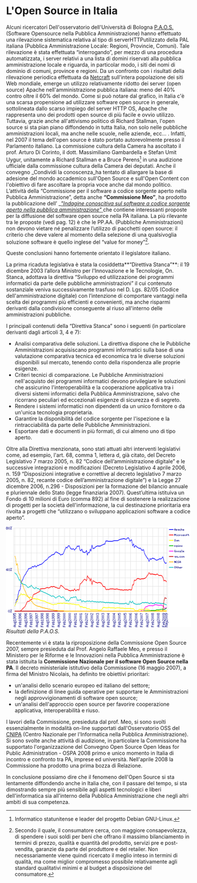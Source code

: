 # L'Open Source in Italia

Alcuni ricercatori Dell'osservatorio dell'Università di Bologna [P.A.O.S.](http://www.paos.it/) \(Software Opensource nella Pubblica Amministrazione\) hanno effettuato una rilevazione sistematica relativa al tipo di serverHTTPutilizzato della PAL italiana \(Pubblica Amministrazione Locale: Regioni, Provincie, Comuni\). Tale rilevazione è stata effettuata “interrogando”, per mezzo di una procedura automatizzata, i server relativi a una lista di domini riservati alla pubblica amministrazione locale e riguarda, in particolar modo, i siti dei nomi di dominio di comuni, province e regioni. Da un confronto con i risultati della rilevazione periodica effettuata da [Netcraft](http://news.netcraft.com/) sull'intera popolazione dei siti Web mondiale, emerge un utilizzo relativamente ridotto dei server \(open source\) Apache nell'amministrazione pubblica italiana: meno del 40% contro oltre il 60% del mondo. Come si può notare dal grafico, in Italia c'è una scarsa propensione ad utilizzare software open source in generale, sottolineata dallo scarso impiego del server HTTP OS, Apache che rappresenta uno dei prodotti open source di più facile e ovvio utilizzo. Tuttavia, grazie anche all'attivismo politico di Richard Stallman, l'open source si sta pian piano diffondendo in tutta Italia, non solo nelle pubbliche amministrazioni locali, ma anche nelle scuole, nelle aziende, ecc… . Infatti, nel 2007 il tema dell'open source è stato portato autorevolmente presso il Parlamento italiano. La commissione cultura della Camera ha ascoltato il prof. Arturo Di Corinto, il dott. Massimiliano Gambardella e Stefan Umit Uygur, unitamente a Richard Stallman e a Bruce Perens[^1] in una audizione ufficiale dalla commissione cultura della Camera dei deputati. Anche il convegno _Condividi la conoscenza\_ha tentato di allargare la base di adesione del mondo accademico sull'Open Source e sull'Open Content con l'obiettivo di fare ascoltare la propria voce anche dal mondo politico. L’attività della “Commissione per il software a codice sorgente aperto nella Pubblica Amministrazione”, detta anche **“Commissione Meo”**, ha prodotto la pubblicazione dell’ _[_"Indagine conoscitiva sul software a codice sorgente aperto nella pubblica amministrazione"_ ](/www.edscuola.it/archivio/software/open_software_pa.pdf)che contiene interessanti proposte per la diffusione del software open source nella PA italiana. La più rilevante tra le proposte \(vedi pag. 12\) è che le PP.AA. \(Pubbliche Amministrazioni\) non devono vietare né penalizzare l’utilizzo di pacchetti open source: il criterio che deve valere al momento della selezione di una qualsivoglia soluzione software è quello inglese del “value for money”[^2].

Queste conclusioni hanno fortemente orientato il legislatore italiano.

La prima ricaduta legislativa è stata la cosiddetta**“Direttiva Stanca”**: il 19 dicembre 2003 l’allora Ministro per l'Innovazione e le Tecnologie, On. Stanca, adottava la direttiva “Sviluppo ed utilizzazione dei programmi informatici da parte delle pubbliche amministrazioni” il cui contenuto sostanziale veniva successivamente trasfuso nel D. Lgs. 82/05 \(Codice dell'amministrazione digitale\) con l’intenzione di comportare vantaggi nella scelta dei programmi più efficienti e convenienti, ma anche risparmi derivanti dalla condivisione conseguente al riuso all'interno delle amministrazioni pubbliche.

I principali contenuti della “Direttiva Stanca” sono i seguenti \(in particolare derivanti dagli articoli 3, 4 e 7\):

* Analisi comparativa delle soluzioni. La direttiva dispone che le Pubbliche Amministrazioni acquisiscano programmi informatici sulla base di una valutazione comparativa tecnica ed economica tra le diverse soluzioni disponibili sul mercato, tenendo conto della rispondenza alle proprie esigenze.
* Criteri tecnici di comparazione. Le Pubbliche Amministrazioni nell'acquisto dei programmi informatici devono privilegiare le soluzioni che assicurino l'interoperabilità e la cooperazione applicativa tra i diversi sistemi informatici della Pubblica Amministrazione, salvo che ricorrano peculiari ed eccezionali esigenze di sicurezza e di segreto.
* Rendere i sistemi informatici non dipendenti da un unico fornitore o da un'unica tecnologia proprietaria.
* Garantire la disponibilità del codice sorgente per l'ispezione e la rintracciabilità da parte delle Pubbliche Amministrazioni.
* Esportare dati e documenti in più formati, di cui almeno uno di tipo aperto.

Oltre alla Direttiva menzionata, sono stati attuati altri interventi legislativi come, ad esempio, l'art. 68, comma 1, lettera d, già citato, del Decreto Legislativo 7 marzo 2005, n. 82 “Codice dell’amministrazione digitale” e le successive integrazioni e modificazioni \(Decreto Legislativo 4 aprile 2006, n. 159 “Disposizioni integrative e correttive al decreto legislativo 7 marzo 2005, n. 82, recante codice dell’amministrazione digitale”\) e la Legge 27 dicembre 2006, n.296 - Disposizioni per la formazione del bilancio annuale e pluriennale dello Stato \(legge finanziaria 2007\). Quest’ultima istituiva un Fondo di 10 milioni di Euro \(comma 892\) al fine di sostenere la realizzazione di progetti per la società dell'informazione, la cui destinazione prioritaria era rivolta a progetti che “utilizzano o sviluppano applicazioni software a codice aperto”.

![](/assets/overallc.png)_Risultati della P.A.O.S._

Recentemente vi è stata la riproposizione della Commissione Open Source 2007, sempre presieduta dal Prof. Angelo Raffaele Meo, e presso il Ministero per le Riforme e le Innovazioni nella Pubblica Amministrazione è stata istituita la **Commissione Nazionale per il software Open Source nella PA**. Il decreto ministeriale istitutivo della Commissione \(16 maggio 2007\), a firma del Ministro Nicolais, ha definito tre obiettivi prioritari:

* un'analisi dello scenario europeo ed italiano del settore;
* la definizione di linee guida operative per supportare le Amministrazioni negli approvvigionamenti di software open source;
* un'analisi dell'approccio open source per favorire cooperazione applicativa, interoperabilità e riuso.

I lavori della Commissione, presieduta dal prof. Meo, si sono svolti essenzialmente in modalità on-line supportati dall'Osservatorio OSS del [CNIPA](http://www.agid.gov.it/node/291) \(Centro Nazionale per l'Informatica nella Pubblica Amministrazione\). Si sono svolte anche attività di audizione, in particolare la Commissione ha supportato l'organizzazione del Convegno Open Source Open Ideas for Public Administration - OSPA 2008 primo e unico momento in Italia di incontro e confronto tra PA, imprese ed università. Nell'aprile 2008 la Commissione ha prodotto una prima bozza di Relazione.

In conclusione possiamo dire che il fenomeno dell'Open Source si sta lentamente diffondendo anche in Italia che, con il passare del tempo, si sta dimostrando sempre più sensibile agli aspetti tecnologici e liberi dell'informatica sia all'interno della Pubblica Amministrazione che negli altri ambiti di sua competenza.

[^1]:  Informatico statunitense e leader del progetto Debian GNU-Linux.

[^2]:  Secondo il quale, il consumatore cerca, con maggiore consapevolezza, di spendere i suoi soldi per beni che offrano il massimo bilanciamento in termini di prezzo, qualità e quantità del prodotto, servizi pre e post-vendita, garanzie da parte del produttore e del retailer. Non necessariamente viene quindi ricercato il meglio inteso in termini di qualità, ma come miglior compromesso possibile relativamente agli standard qualitativi minimi e al budget a disposizione del consumatore.

